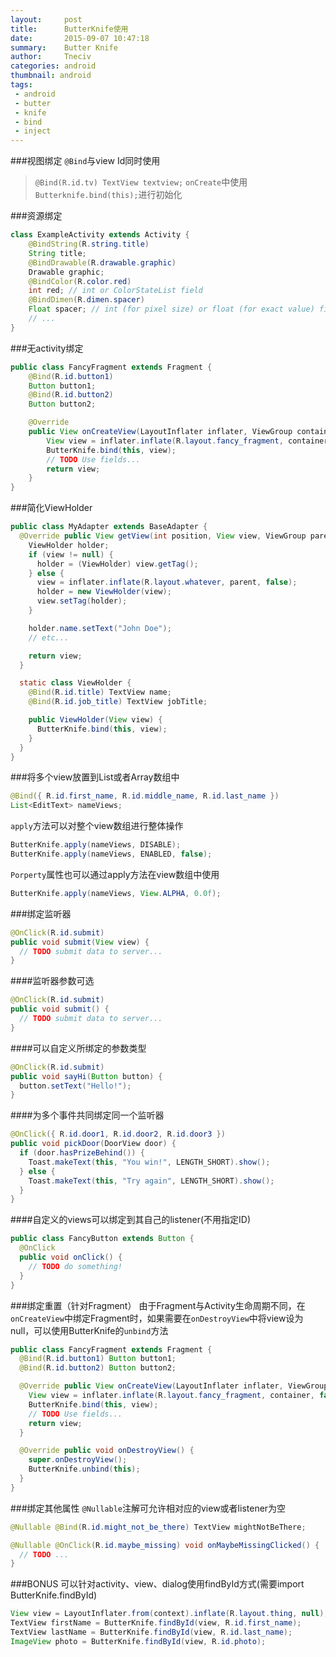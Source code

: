 ```yaml
---
layout:     post
title:      ButterKnife使用
date:       2015-09-07 10:47:18
summary:    Butter Knife
author:     Tneciv
categories: android
thumbnail: android
tags:
 - android
 - butter
 - knife
 - bind
 - inject
---
```


###视图绑定
``@Bind``与view Id同时使用
> ``@Bind(R.id.tv) TextView textview;``
> ``onCreate``中使用``Butterknife.bind(this);``进行初始化

###资源绑定
````java
class ExampleActivity extends Activity {
    @BindString(R.string.title)
    String title;
    @BindDrawable(R.drawable.graphic)
    Drawable graphic;
    @BindColor(R.color.red)
    int red; // int or ColorStateList field
    @BindDimen(R.dimen.spacer)
    Float spacer; // int (for pixel size) or float (for exact value) field
    // ...
}
````

###无activity绑定
````java
public class FancyFragment extends Fragment {
    @Bind(R.id.button1)
    Button button1;
    @Bind(R.id.button2)
    Button button2;

    @Override
    public View onCreateView(LayoutInflater inflater, ViewGroup container, Bundle savedInstanceState) {
        View view = inflater.inflate(R.layout.fancy_fragment, container, false);
        ButterKnife.bind(this, view);
        // TODO Use fields...
        return view;
    }
}
````

###简化ViewHolder
````java
public class MyAdapter extends BaseAdapter {
  @Override public View getView(int position, View view, ViewGroup parent) {
    ViewHolder holder;
    if (view != null) {
      holder = (ViewHolder) view.getTag();
    } else {
      view = inflater.inflate(R.layout.whatever, parent, false);
      holder = new ViewHolder(view);
      view.setTag(holder);
    }

    holder.name.setText("John Doe");
    // etc...

    return view;
  }

  static class ViewHolder {
    @Bind(R.id.title) TextView name;
    @Bind(R.id.job_title) TextView jobTitle;

    public ViewHolder(View view) {
      ButterKnife.bind(this, view);
    }
  }
}
````

###将多个view放置到List或者Array数组中
````java
@Bind({ R.id.first_name, R.id.middle_name, R.id.last_name })
List<EditText> nameViews;
````

``apply``方法可以对整个view数组进行整体操作
````java
ButterKnife.apply(nameViews, DISABLE);
ButterKnife.apply(nameViews, ENABLED, false);
````

``Porperty``属性也可以通过apply方法在view数组中使用
````java
ButterKnife.apply(nameViews, View.ALPHA, 0.0f);
````

###绑定监听器
````java
@OnClick(R.id.submit)
public void submit(View view) {
  // TODO submit data to server...
}
````

####监听器参数可选
````java
@OnClick(R.id.submit)
public void submit() {
  // TODO submit data to server...
}
````

####可以自定义所绑定的参数类型
````java
@OnClick(R.id.submit)
public void sayHi(Button button) {
  button.setText("Hello!");
}
````

####为多个事件共同绑定同一个监听器
````java
@OnClick({ R.id.door1, R.id.door2, R.id.door3 })
public void pickDoor(DoorView door) {
  if (door.hasPrizeBehind()) {
    Toast.makeText(this, "You win!", LENGTH_SHORT).show();
  } else {
    Toast.makeText(this, "Try again", LENGTH_SHORT).show();
  }
}
````

####自定义的views可以绑定到其自己的listener(不用指定ID)
````java
public class FancyButton extends Button {
  @OnClick
  public void onClick() {
    // TODO do something!
  }
}
````

###绑定重置（针对Fragment）
由于Fragment与Activity生命周期不同，在``onCreateView``中绑定Fragment时，如果需要在``onDestroyView``中将view设为null，可以使用ButterKnife的``unbind``方法
````java
public class FancyFragment extends Fragment {
  @Bind(R.id.button1) Button button1;
  @Bind(R.id.button2) Button button2;

  @Override public View onCreateView(LayoutInflater inflater, ViewGroup container, Bundle savedInstanceState) {
    View view = inflater.inflate(R.layout.fancy_fragment, container, false);
    ButterKnife.bind(this, view);
    // TODO Use fields...
    return view;
  }

  @Override public void onDestroyView() {
    super.onDestroyView();
    ButterKnife.unbind(this);
  }
}
````

###绑定其他属性
``@Nullable``注解可允许相对应的view或者listener为空
````java
@Nullable @Bind(R.id.might_not_be_there) TextView mightNotBeThere;

@Nullable @OnClick(R.id.maybe_missing) void onMaybeMissingClicked() {
  // TODO ...
}
````

###BONUS
可以针对activity、view、dialog使用findById方式(需要import ButterKnife.findById)
````java
View view = LayoutInflater.from(context).inflate(R.layout.thing, null);
TextView firstName = ButterKnife.findById(view, R.id.first_name);
TextView lastName = ButterKnife.findById(view, R.id.last_name);
ImageView photo = ButterKnife.findById(view, R.id.photo);
````


